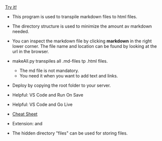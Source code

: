 [Try it!](https://christernilsson.github.io/2023/023B-SeniorSchack/Seniorschack_Stockholm)

* This program is used to transpile markdown files to html files.

* The directory structure is used to minimize the amount av markdown needed.

* You can inspect the markdown file by clicking **markdown** in the right lower corner.
The file name and location can be found by looking at the url in the browser.

* makeAll.py transpiles all .md-files tp .html files.
    * The md file is not mandatory.
    * You need it when you want to add text and links.

* Deploy by copying the root folder to your server.

* Helpful: VS Code and Run On Save

* Helpful: VS Code and Go Live

* [Cheat Sheet](https://commonmark.org/help/)

* Extension: <red></red> and <green></green>

* The hidden directory "files" can be used for storing files.